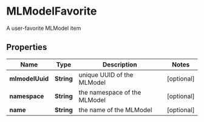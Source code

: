 

# MLModelFavorite

A user-favorite MLModel item

## Properties

Name | Type | Description | Notes
------------ | ------------- | ------------- | -------------
**mlmodelUuid** | **String** | unique UUID of the MLModel |  [optional]
**namespace** | **String** | the namespace of the MLModel |  [optional]
**name** | **String** | the name of the MLModel |  [optional]




